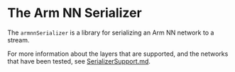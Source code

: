 # The Arm NN Serializer

The `armnnSerializer` is a library for serializing an Arm NN network to a stream.

For more information about the layers that are supported, and the networks that have been tested,
see [SerializerSupport.md](./SerializerSupport.md).
